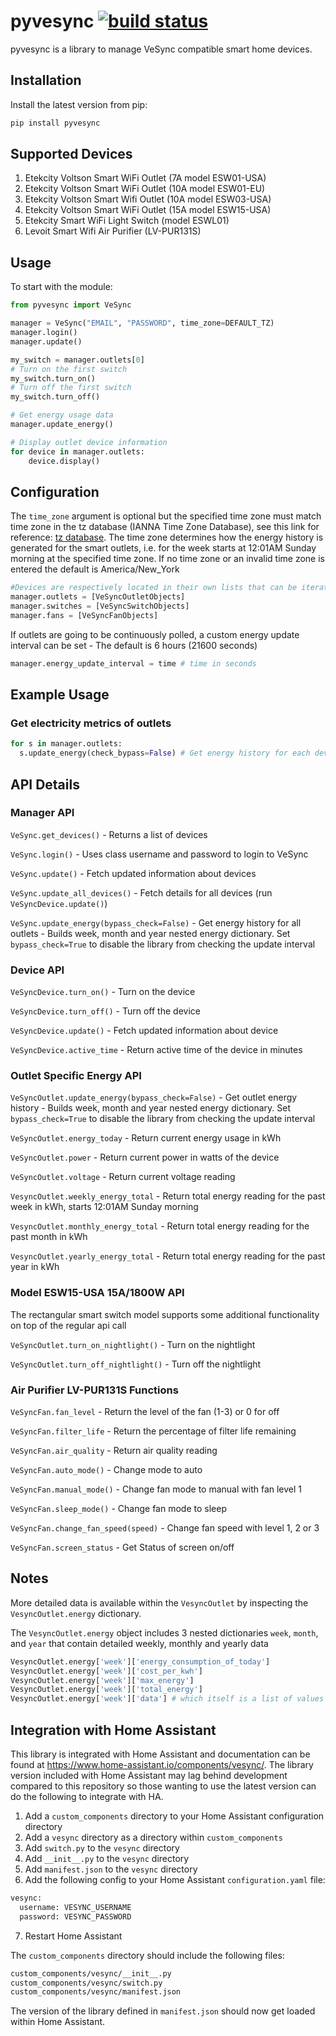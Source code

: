 # pyvesync [![build status](https://img.shields.io/pypi/v/pyvesync.svg)](https://pypi.python.org/pypi/pyvesync)

pyvesync is a library to manage VeSync compatible smart home devices.

## Installation

Install the latest version from pip:

```python
pip install pyvesync
```

## Supported Devices

1. Etekcity Voltson Smart WiFi Outlet (7A model ESW01-USA)
2. Etekcity Voltson Smart WiFi Outlet (10A model ESW01-EU)
3. Etekcity Voltson Smart Wifi Outlet (10A model ESW03-USA)
4. Etekcity Voltson Smart WiFi Outlet (15A model ESW15-USA)
5. Etekcity Smart WiFi Light Switch (model ESWL01)
6. Levoit Smart Wifi Air Purifier (LV-PUR131S)

## Usage

To start with the module:

```python
from pyvesync import VeSync

manager = VeSync("EMAIL", "PASSWORD", time_zone=DEFAULT_TZ)
manager.login()
manager.update()

my_switch = manager.outlets[0]
# Turn on the first switch
my_switch.turn_on()
# Turn off the first switch
my_switch.turn_off()

# Get energy usage data
manager.update_energy()

# Display outlet device information
for device in manager.outlets:
    device.display()
```

## Configuration

The `time_zone` argument is optional but the specified time zone must match time zone in the tz database (IANNA Time Zone Database), see this link for reference:
[tz database](https://en.wikipedia.org/wiki/List_of_tz_database_time_zones).
The time zone determines how the energy history is generated for the smart outlets, i.e. for the week starts at 12:01AM Sunday morning at the specified time zone.  If no time zone or an invalid time zone is entered the default is America/New_York

```python
#Devices are respectively located in their own lists that can be iterated over
manager.outlets = [VeSyncOutletObjects]
manager.switches = [VeSyncSwitchObjects]
manager.fans = [VeSyncFanObjects]
```

If outlets are going to be continuously polled, a custom energy update interval can be set - The default is 6 hours (21600 seconds)
```python
manager.energy_update_interval = time # time in seconds
```
 
 ## Example Usage
 ### Get electricity metrics of outlets
```python
for s in manager.outlets:
  s.update_energy(check_bypass=False) # Get energy history for each device
```

## API Details
### Manager API

`VeSync.get_devices()` - Returns a list of devices

`VeSync.login()` - Uses class username and password to login to VeSync

`VeSync.update()` - Fetch updated information about devices

`VeSync.update_all_devices()` - Fetch details for all devices (run `VeSyncDevice.update()`)

`VeSync.update_energy(bypass_check=False)` - Get energy history for all outlets - Builds week, month and year nested energy dictionary.  Set `bypass_check=True` to disable the library from checking the update interval

### Device API

`VeSyncDevice.turn_on()` - Turn on the device

`VeSyncDevice.turn_off()` - Turn off the device

`VeSyncDevice.update()` - Fetch updated information about device

`VeSyncDevice.active_time` - Return active time of the device in minutes

### Outlet Specific Energy API

`VeSyncOutlet.update_energy(bypass_check=False)` - Get outlet energy history - Builds week, month and year nested energy dictionary. Set `bypass_check=True` to disable the library from checking the update interval

`VeSyncOutlet.energy_today` - Return current energy usage in kWh

`VeSyncOutlet.power` - Return current power in watts of the device

`VeSyncOutlet.voltage` - Return current voltage reading

`VesyncOutlet.weekly_energy_total` - Return total energy reading for the past week in kWh, starts 12:01AM Sunday morning

`VesyncOutlet.monthly_energy_total` - Return total energy reading for the past month in kWh

`VesyncOutlet.yearly_energy_total` - Return total energy reading for the past year in kWh

### Model ESW15-USA 15A/1800W API
The rectangular smart switch model supports some additional functionality on top of the regular api call

`VeSyncOutlet.turn_on_nightlight()` - Turn on the nightlight

`VeSyncOutlet.turn_off_nightlight()` - Turn off the nightlight

### Air Purifier LV-PUR131S Functions

`VeSyncFan.fan_level` - Return the level of the fan (1-3) or 0 for off

`VeSyncFan.filter_life` - Return the percentage of filter life remaining

`VeSyncFan.air_quality` - Return air quality reading

`VeSyncFan.auto_mode()` - Change mode to auto

`VeSyncFan.manual_mode()` - Change fan mode to manual with fan level 1

`VeSyncFan.sleep_mode()` - Change fan mode to sleep  

`VeSyncFan.change_fan_speed(speed)` - Change fan speed with level 1, 2 or 3

`VeSyncFan.screen_status` - Get Status of screen on/off

## Notes

More detailed data is available within the `VesyncOutlet` by inspecting the `VesyncOutlet.energy` dictionary.

The `VesyncOutlet.energy` object includes 3 nested dictionaries `week`, `month`, and `year` that contain detailed weekly, monthly and yearly data

```python
VesyncOutlet.energy['week']['energy_consumption_of_today']
VesyncOutlet.energy['week']['cost_per_kwh'] 
VesyncOutlet.energy['week']['max_energy']
VesyncOutlet.energy['week']['total_energy']
VesyncOutlet.energy['week']['data'] # which itself is a list of values
```

## Integration with Home Assistant

This library is integrated with Home Assistant and documentation can be found at https://www.home-assistant.io/components/vesync/. The library version included with Home Assistant may lag behind development compared to this repository so those wanting to use the latest version can do the following to integrate with HA.

1. Add a `custom_components` directory to your Home Assistant configuration directory
2. Add a `vesync` directory as a directory within `custom_components`
3. Add `switch.py` to the `vesync` directory
4. Add `__init__.py` to the `vesync` directory
5. Add `manifest.json` to the `vesync` directory
6. Add the following config to your Home Assistant `configuration.yaml` file:
```python
vesync:
  username: VESYNC_USERNAME
  password: VESYNC_PASSWORD
```

7. Restart Home Assistant

The `custom_components` directory should include the following files:
```bash
custom_components/vesync/__init__.py
custom_components/vesync/switch.py
custom_components/vesync/manifest.json
```

The version of the library defined in `manifest.json` should now get loaded within Home Assistant.
